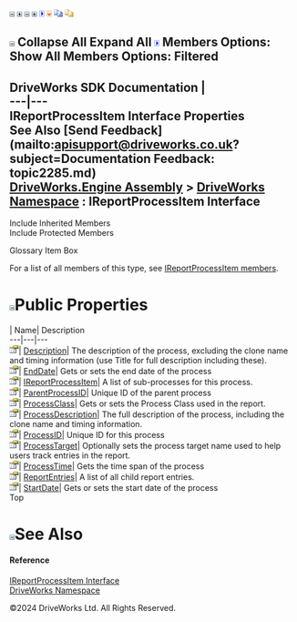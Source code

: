 ![](dotnetimages/collapse.gif) ![](dotnetimages/expand.gif) ![](dotnetimages/collapse.gif) ![](dotnetimages/expand.gif) ![](dotnetimages/drpdown.gif) ![](dotnetimages/drpdown_orange.gif) ![](dotnetimages/copycode.gif) ![](dotnetimages/copycodeHighlight.gif)

![](dotnetimages/collapse.gif) Collapse All Expand All ![](dotnetimages/drpdown.gif) Members Options: Show All  Members Options: Filtered   
---  
DriveWorks SDK Documentation  |   
---|---  
IReportProcessItem Interface Properties   
See Also [Send Feedback](mailto:apisupport@driveworks.co.uk?subject=Documentation Feedback: topic2285.md)  
[DriveWorks.Engine Assembly](topic2156.md) > [DriveWorks Namespace](topic2159.md) : IReportProcessItem Interface  
---  
  
Include Inherited Members    
Include Protected Members    


Glossary Item Box

For a list of all members of this type, see [IReportProcessItem members](topic2286.md).

# ![](dotnetimages/collapse.gif)Public Properties

| Name| Description  
---|---|---  
![ Property](dotnetimages/Property.gif)| [Description](topic2292.md)| The description of the process, excluding the clone name and timing information (use Title for full description including these).   
![ Property](dotnetimages/Property.gif)| [EndDate](topic2293.md)| Gets or sets the end date of the process   
![ Property](dotnetimages/Property.gif)| [IReportProcessItem](topic2294.md)| A list of sub-processes for this process.   
![ Property](dotnetimages/Property.gif)| [ParentProcessID](topic2295.md)| Unique ID of the parent process   
![ Property](dotnetimages/Property.gif)| [ProcessClass](topic2296.md)| Gets or sets the Process Class used in the report.   
![ Property](dotnetimages/Property.gif)| [ProcessDescription](topic2297.md)| The full description of the process, including the clone name and timing information.   
![ Property](dotnetimages/Property.gif)| [ProcessID](topic2298.md)| Unique ID for this process   
![ Property](dotnetimages/Property.gif)| [ProcessTarget](topic2299.md)| Optionally sets the process target name used to help users track entries in the report.   
![ Property](dotnetimages/Property.gif)| [ProcessTime](topic2300.md)| Gets the time span of the process   
![ Property](dotnetimages/Property.gif)| [ReportEntries](topic2301.md)| A list of all child report entries.   
![ Property](dotnetimages/Property.gif)| [StartDate](topic2302.md)| Gets or sets the start date of the process   
Top

# ![](dotnetimages/collapse.gif)See Also

#### Reference

[IReportProcessItem Interface](topic2285.md)   
[DriveWorks Namespace](topic2159.md)

©2024 DriveWorks Ltd. All Rights Reserved.
